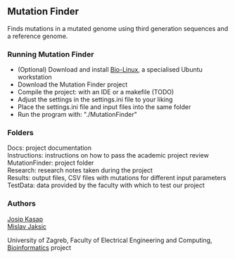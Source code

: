 ## Mutation Finder

Finds mutations in a mutated genome using third generation sequences and a reference genome.  

### Running Mutation Finder

* (Optional) Download and install [Bio-Linux](http://environmentalomics.org/bio-linux-download/), a specialised Ubuntu workstation  
* Download the Mutation Finder project  
* Compile the project: with an IDE or a makefile (TODO)  
* Adjust the settings in the settings.ini file to your liking  
* Place the settings.ini file and input files into the same folder  
* Run the program with: "./MutationFinder"  

### Folders

Docs: project documentation  
Instructions: instructions on how to pass the academic project review  
MutationFinder: project folder  
Research: research notes taken during the project  
Results: output files, CSV files with mutations for different input parameters  
TestData: data provided by the faculty with which to test our project  

### Authors

[Josip Kasap](https://github.com/Kasap7)  
[Mislav Jaksic](https://github.com/MislavJaksic)  

University of Zagreb, Faculty of Electrical Engineering and Computing, [Bioinformatics](https://www.fer.unizg.hr/predmet/bio) project
